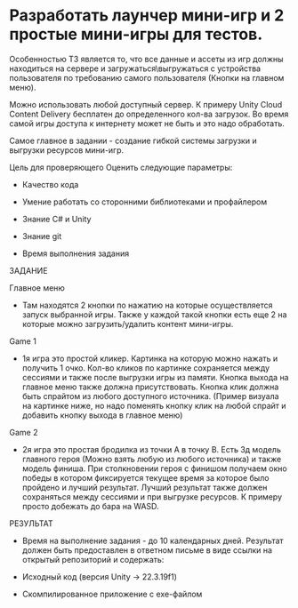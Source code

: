 # Разработать лаунчер мини-игр и 2 простые мини-игры для тестов.

Особенностью ТЗ является то, что все данные и ассеты из игр должны находиться на сервере и загружаться\выгружаться с устройства пользователя по требованию самого пользователя (Кнопки на главном меню). 

Можно использовать любой доступный сервер. К примеру Unity Cloud Content Delivery бесплатен до определенного кол-ва загрузок. Во время самой игры доступа к интернету может не быть и это надо обработать.

Самое главное в задании - создание гибкой системы загрузки и выгрузки ресурсов мини-игр.

Цель для проверяющего
Оценить следующие параметры:

- Качество кода

- Умение работать со сторонними библиотеками и профайлером

- Знание C# и Unity

- Знание git

- Время выполнения задания

ЗАДАНИЕ

Главное меню

- Там находятся 2 кнопки по нажатию на которые осуществляется запуск выбранной игры. 
Также у каждой такой кнопки есть еще 2 на которые можно загрузить/удалить контент мини-игры. 

Game 1

- 1я игра это простой кликер. Картинка на которую можно нажать и получить 1 очко. Кол-во кликов по картинке сохраняется между сессиями и также после выгрузки игры из памяти. Кнопка выхода на главное меню также должна присутствовать. Кнопка клик должна быть спрайтом из любого доступного источника.
(Пример визуала на картинке ниже, но надо поменять кнопку клик на любой спрайт и добавить кнопку выхода в главное меню)

Game 2

- 2я игра это простая бродилка из точки A в точку B. Есть 3д модель главного героя (Можно взять любую из любого источника) и также модель финиша. При столкновении героя с финишом получаем окно победы в котором фиксируется текущее время за которое было пройдено и лучший результат. Лучший результат также должен сохраняться между сессиями и при выгрузке ресурсов. К примеру просто добежать до бара на WASD.

РЕЗУЛЬТАТ

- Время на выполнение задания - до 10 календарных дней. Результат должен быть предоставлен в ответном письме в виде ссылки на открытый репозиторий и содержать:

- Исходный код (версия Unity -> 22.3.19f1)

- Скомпилированное приложение с exe-файлом
